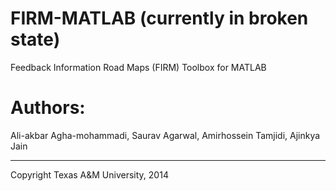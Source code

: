 FIRM-MATLAB (currently in broken state)
===========

Feedback Information Road Maps (FIRM) Toolbox for MATLAB

Authors:
========

Ali-akbar Agha-mohammadi,
Saurav Agarwal,
Amirhossein Tamjidi,
Ajinkya Jain

------------------------------------
Copyright Texas A&M University, 2014
